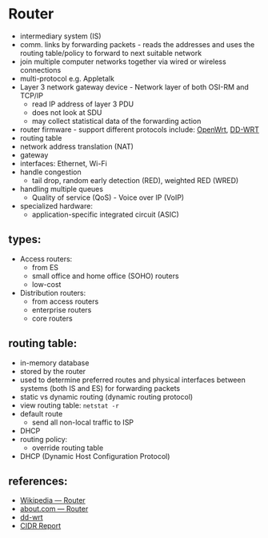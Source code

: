 
# Router

* intermediary system (IS)
* comm. links by forwarding packets - reads the addresses and
  uses the routing table/policy to forward to next suitable network
* join multiple computer networks together via wired or wireless connections
* multi-protocol e.g. Appletalk
* Layer 3 network gateway device - Network layer of both OSI-RM and TCP/IP
    * read IP address of layer 3 PDU
    * does not look at SDU
    * may collect statistical data of the forwarding action
* router firmware - support different protocols
  include: [OpenWrt][open-wrt], [DD-WRT][dd-wrt]
* routing table
* network address translation (NAT)
* gateway
* interfaces: Ethernet, Wi-Fi
* handle congestion
    * tail drop, random early detection (RED), weighted RED (WRED)
* handling multiple queues
    * Quality of service (QoS) - Voice over IP (VoIP)
* specialized hardware:
    * application-specific integrated circuit (ASIC)


## types:

* Access routers:
    * from ES
    * small office and home office (SOHO) routers
    * low-cost
* Distribution routers:
    * from access routers
    * enterprise routers
    * core routers

## routing table:

* in-memory database
* stored by the router
* used to determine preferred routes and physical interfaces between systems (both IS and ES)
  for forwarding packets
* static vs dynamic routing (dynamic routing protocol)
* view routing table: `netstat -r`
* default route
    * send all non-local traffic to ISP
* DHCP
* routing policy:
    * override routing table
* DHCP (Dynamic Host Configuration Protocol)


## references:

* [Wikipedia &mdash; Router](https://en.wikipedia.org/wiki/Router_%28computing%29)
* [about.com &mdash; Router](http://compnetworking.about.com/cs/routers/g/bldef_router.htm)
* [dd-wrt][dd-wrt]
* [CIDR Report](http://www.cidr-report.org/as2.0/)


[open-wrt]:http://dd-wrt.com/site/inde://openwrt.org/
[dd-wrt]:http://dd-wrt.com/site/index
